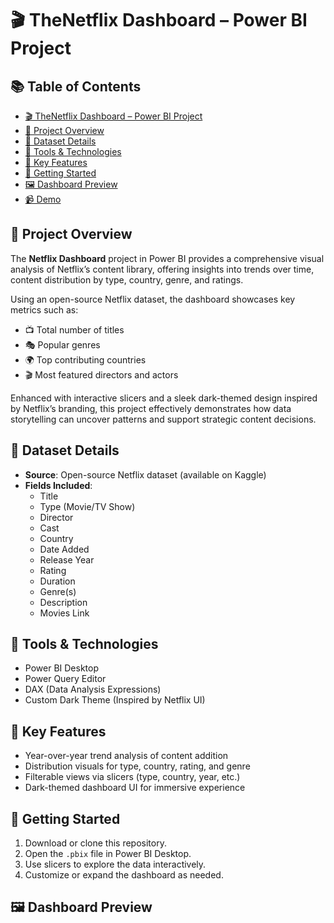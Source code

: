 # 🎬 TheNetflix Dashboard – Power BI Project
## 📚 Table of Contents

- [🎬 TheNetflix Dashboard – Power BI Project](#-thenetflix-dashboard--power-bi-project)
- [📌 Project Overview](#-project-overview)
- [📁 Dataset Details](#-dataset-details)
- [🧰 Tools & Technologies](#-tools--technologies)
- [🎯 Key Features](#-key-features)
- [🚀 Getting Started](#-getting-started)
- [🖼️ Dashboard Preview](#️-dashboard-preview)
- [📹 Demo](#-demo)


## 📌 Project Overview

The **Netflix Dashboard** project in Power BI provides a comprehensive visual analysis of Netflix’s content library, offering insights into trends over time, content distribution by type, country, genre, and ratings.

Using an open-source Netflix dataset, the dashboard showcases key metrics such as:

- 📺 Total number of titles
- 🎭 Popular genres
- 🌍 Top contributing countries
- 🎬 Most featured directors and actors

Enhanced with interactive slicers and a sleek dark-themed design inspired by Netflix’s branding, this project effectively demonstrates how data storytelling can uncover patterns and support strategic content decisions.

## 📁 Dataset Details

- **Source**: Open-source Netflix dataset (available on Kaggle)
- **Fields Included**:
  - Title
  - Type (Movie/TV Show)
  - Director
  - Cast
  - Country
  - Date Added
  - Release Year
  - Rating
  - Duration
  - Genre(s)
  - Description
  - Movies Link

## 🧰 Tools & Technologies

- Power BI Desktop
- Power Query Editor
- DAX (Data Analysis Expressions)
- Custom Dark Theme (Inspired by Netflix UI)

## 🎯 Key Features

- Year-over-year trend analysis of content addition
- Distribution visuals for type, country, rating, and genre
- Filterable views via slicers (type, country, year, etc.)
- Dark-themed dashboard UI for immersive experience

## 🚀 Getting Started

1. Download or clone this repository.
2. Open the `.pbix` file in Power BI Desktop.
3. Use slicers to explore the data interactively.
4. Customize or expand the dashboard as needed.
## 🖼️ Dashboard Preview
